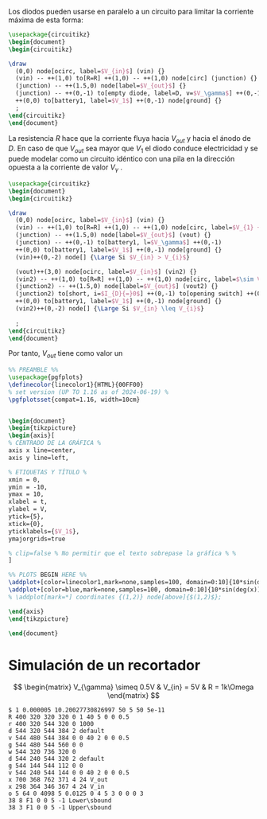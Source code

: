 
Los diodos pueden usarse en paralelo a un circuito para limitar la corriente máxima de esta forma:

```tikz
\usepackage{circuitikz}
\begin{document}
\begin{circuitikz}

\draw 
  (0,0) node[ocirc, label=$V_{in}$] (vin) {}
  (vin) -- ++(1,0) to[R=R] ++(1,0) -- ++(1,0) node[circ] (junction) {}
  (junction) -- ++(1.5,0) node[label=$V_{out}$] {}
  (junction) -- ++(0,-1) to[empty diode, label=D, v=$V_\gamma$] ++(0,-1)
  ++(0,0) to[battery1, label=$V_1$] ++(0,-1) node[ground] {}
  ;
\end{circuitikz}
\end{document}
```

La resistencia $R$ hace que la corriente fluya hacia $V_{out}$ y hacia el ánodo de $D$. En caso de que $V_{out}$ sea mayor que $V_1$ el diodo conduce electricidad y se puede modelar como un circuito idéntico con una pila en la dirección opuesta a la corriente de valor $V_\gamma$ .

```tikz
\usepackage{circuitikz}
\begin{document}
\begin{circuitikz}

\draw 
  (0,0) node[ocirc, label=$V_{in}$] (vin) {}
  (vin) -- ++(1,0) to[R=R] ++(1,0) -- ++(1,0) node[circ, label=$V_{1} + V_\gamma$] (junction) {}
  (junction) -- ++(1.5,0) node[label=$V_{out}$] (vout) {}
  (junction) -- ++(0,-1) to[battery1, l=$V_\gamma$] ++(0,-1)
  ++(0,0) to[battery1, label=$V_1$] ++(0,-1) node[ground] {}
  (vin)++(0,-2) node[] {\Large Si $V_{in} > V_{i}$}

  (vout)++(3,0) node[ocirc, label=$V_{in}$] (vin2) {}
  (vin2) -- ++(1,0) to[R=R] ++(1,0) -- ++(1,0) node[circ, label=$\sim V_{in}$] (junction2) {}
  (junction2) -- ++(1.5,0) node[label=$V_{out}$] (vout2) {}
  (junction2) to[short, i=$I_{D}{=}0$] ++(0,-1) to[opening switch] ++(0,-1)
  ++(0,0) to[battery1, label=$V_1$] ++(0,-1) node[ground] {}
  (vin2)++(0,-2) node[] {\Large Si $V_{in} \leq V_{i}$}
  
  ;
\end{circuitikz}
\end{document}
```

Por tanto, $V_{out}$ tiene como valor un

```tikz
%% PREAMBLE %%
\usepackage{pgfplots}
\definecolor{linecolor1}{HTML}{00FF00}
% set version (UP TO 1.16 as of 2024-06-19) %
\pgfplotsset{compat=1.16, width=10cm}


\begin{document}
\begin{tikzpicture}
\begin{axis}[
% CENTRADO DE LA GRÁFICA %
axis x line=center,
axis y line=left,

% ETIQUETAS Y TÍTULO %
xmin = 0,
ymin = -10,
ymax = 10,
xlabel = t,
ylabel = V,
ytick={5},
xtick={0},
yticklabels={$V_1$},
ymajorgrids=true

% clip=false % No permitir que el texto sobrepase la gráfica % %
]

%% PLOTS BEGIN HERE %%
\addplot+[color=linecolor1,mark=none,samples=100, domain=0:10]{10*sin(deg(x))} node[below, pos=.75, anchor=east]{$V_{in}$};
\addplot+[color=blue,mark=none,samples=100, domain=0:10]{10*sin(deg(x)) <= 4.5 ? 10*sin(deg(x)) : sin(deg(x))+4.5} node[below, pos=.75, anchor=east]{$V_{out}$};
% \addplot[mark=*] coordinates {(1,2)} node[above]{$(1,2)$};

\end{axis}
\end{tikzpicture}

\end{document}
```


# Simulación de un recortador

$$
\begin{matrix}
V_{\gamma} \simeq 0.5V &
V_{in} = 5V &
R = 1k\Omega
\end{matrix}
$$
```circuitjs
$ 1 0.000005 10.20027730826997 50 5 50 5e-11
R 400 320 320 320 0 1 40 5 0 0 0.5
r 400 320 544 320 0 1000
d 544 320 544 384 2 default
v 544 480 544 384 0 0 40 2 0 0 0.5
g 544 480 544 560 0 0
w 544 320 736 320 0
d 544 240 544 320 2 default
g 544 144 544 112 0 0
v 544 240 544 144 0 0 40 2 0 0 0.5
x 700 368 762 371 4 24 V_out
x 298 364 346 367 4 24 V_in
o 5 64 0 4098 5 0.0125 0 4 5 3 0 0 0 3
38 8 F1 0 0 5 -1 Lower\sbound
38 3 F1 0 0 5 -1 Upper\sbound

```

